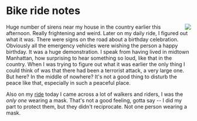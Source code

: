 # Bike ride notes
<img src="http://scripting.com/images/2020/05/16/bike.png" border="0" align="right">Huge number of sirens near my house in the country earlier this afternoon. Really frightening and weird. Later on my daily ride, I figured out what it was. There were signs on the road about a birthday celebration. Obviously all the emergency vehicles were wishing the person a happy birthday. It was a huge demonstration. I speak from having lived in midtown Manhattan, how surprising to hear something so loud, like that in the country. When I was trying to figure out what it was earlier the only thing I could think of was that there had been a terrorist attack, a very large one. But here? In the middle of nowhere? It's not a good thing to disturb the peace like that, especially in such a peaceful place.

Also on my <a href="https://www.youtube.com/watch?v=F4ev-H_XBQQ">ride</a> today I came across a lot of walkers and riders, I was the <i>only one</i> wearing a mask. That's not a good feeling, gotta say -- I did my part to protect them, but they didn't reciprocate. Not one person wearing a mask.

